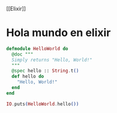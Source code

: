 [[Elixir]]

# Hola mundo en elixir
```elixir
defmodule HelloWorld do
  @doc """
  Simply returns "Hello, World!"
  """
  @spec hello :: String.t()
  def hello do
    "Hello, World!"
  end
end

IO.puts(HelloWorld.hello())
```